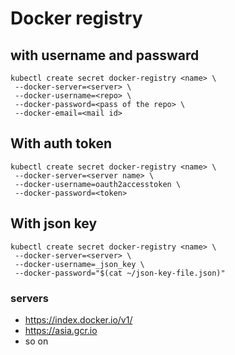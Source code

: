 # Docker registry

## with username and passward
```
kubectl create secret docker-registry <name> \
 --docker-server=<server> \
 --docker-username=<repo> \
 --docker-password=<pass of the repo> \
 --docker-email=<mail id>
```

## With auth token
```
kubectl create secret docker-registry <name> \
 --docker-server=<server name> \
 --docker-username=oauth2accesstoken \
 --docker-password=<token> 
```

## With json key
```
kubectl create secret docker-registry <name> \
 --docker-server=<server> \
 --docker-username=_json_key \
 --docker-password="$(cat ~/json-key-file.json)" 
```

### servers
- https://index.docker.io/v1/
- https://asia.gcr.io
- so on

